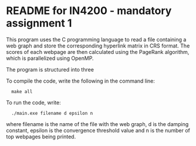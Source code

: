 # README for IN4200 - mandatory assignment 1

This program uses the C programming language to read a file containing a
web graph and store the corresponding hyperlink matrix in CRS format.
The scores of each webpage are then calculated using the PageRank algorithm,
which is parallelized using OpenMP.

The program is structured into three


To compile the code, write the following in the command line:

      make all

To run the code, write:

      ./main.exe filename d epsilon n

where filename is the name of the file with the web graph, d is the damping
constant, epsilon is the convergence threshold value and n is the number of
top webpages being printed.
